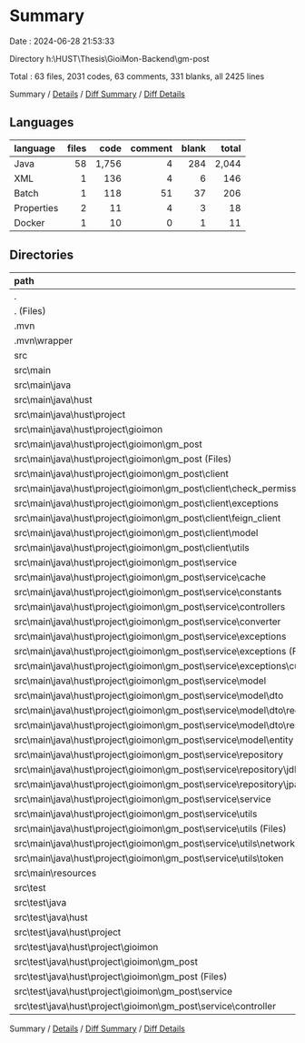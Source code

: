 # Summary

Date : 2024-06-28 21:53:33

Directory h:\\HUST\\Thesis\\GioiMon-Backend\\gm-post

Total : 63 files,  2031 codes, 63 comments, 331 blanks, all 2425 lines

Summary / [Details](details.md) / [Diff Summary](diff.md) / [Diff Details](diff-details.md)

## Languages
| language | files | code | comment | blank | total |
| :--- | ---: | ---: | ---: | ---: | ---: |
| Java | 58 | 1,756 | 4 | 284 | 2,044 |
| XML | 1 | 136 | 4 | 6 | 146 |
| Batch | 1 | 118 | 51 | 37 | 206 |
| Properties | 2 | 11 | 4 | 3 | 18 |
| Docker | 1 | 10 | 0 | 1 | 11 |

## Directories
| path | files | code | comment | blank | total |
| :--- | ---: | ---: | ---: | ---: | ---: |
| . | 63 | 2,031 | 63 | 331 | 2,425 |
| . (Files) | 3 | 264 | 55 | 44 | 363 |
| .mvn | 1 | 2 | 0 | 1 | 3 |
| .mvn\\wrapper | 1 | 2 | 0 | 1 | 3 |
| src | 59 | 1,765 | 8 | 286 | 2,059 |
| src\\main | 57 | 1,650 | 8 | 269 | 1,927 |
| src\\main\\java | 56 | 1,641 | 4 | 267 | 1,912 |
| src\\main\\java\\hust | 56 | 1,641 | 4 | 267 | 1,912 |
| src\\main\\java\\hust\\project | 56 | 1,641 | 4 | 267 | 1,912 |
| src\\main\\java\\hust\\project\\gioimon | 56 | 1,641 | 4 | 267 | 1,912 |
| src\\main\\java\\hust\\project\\gioimon\\gm_post | 56 | 1,641 | 4 | 267 | 1,912 |
| src\\main\\java\\hust\\project\\gioimon\\gm_post (Files) | 1 | 16 | 0 | 4 | 20 |
| src\\main\\java\\hust\\project\\gioimon\\gm_post\\client | 10 | 247 | 1 | 58 | 306 |
| src\\main\\java\\hust\\project\\gioimon\\gm_post\\client\\check_permission | 3 | 85 | 1 | 15 | 101 |
| src\\main\\java\\hust\\project\\gioimon\\gm_post\\client\\exceptions | 2 | 87 | 0 | 21 | 108 |
| src\\main\\java\\hust\\project\\gioimon\\gm_post\\client\\feign_client | 1 | 19 | 0 | 3 | 22 |
| src\\main\\java\\hust\\project\\gioimon\\gm_post\\client\\model | 3 | 49 | 0 | 16 | 65 |
| src\\main\\java\\hust\\project\\gioimon\\gm_post\\client\\utils | 1 | 7 | 0 | 3 | 10 |
| src\\main\\java\\hust\\project\\gioimon\\gm_post\\service | 45 | 1,378 | 3 | 205 | 1,586 |
| src\\main\\java\\hust\\project\\gioimon\\gm_post\\service\\cache | 1 | 37 | 0 | 5 | 42 |
| src\\main\\java\\hust\\project\\gioimon\\gm_post\\service\\constants | 1 | 5 | 0 | 3 | 8 |
| src\\main\\java\\hust\\project\\gioimon\\gm_post\\service\\controllers | 3 | 124 | 0 | 15 | 139 |
| src\\main\\java\\hust\\project\\gioimon\\gm_post\\service\\converter | 3 | 76 | 0 | 14 | 90 |
| src\\main\\java\\hust\\project\\gioimon\\gm_post\\service\\exceptions | 4 | 45 | 1 | 10 | 56 |
| src\\main\\java\\hust\\project\\gioimon\\gm_post\\service\\exceptions (Files) | 1 | 27 | 1 | 3 | 31 |
| src\\main\\java\\hust\\project\\gioimon\\gm_post\\service\\exceptions\\custom | 3 | 18 | 0 | 7 | 25 |
| src\\main\\java\\hust\\project\\gioimon\\gm_post\\service\\model | 14 | 287 | 0 | 49 | 336 |
| src\\main\\java\\hust\\project\\gioimon\\gm_post\\service\\model\\dto | 8 | 119 | 0 | 26 | 145 |
| src\\main\\java\\hust\\project\\gioimon\\gm_post\\service\\model\\dto\\request | 5 | 68 | 0 | 17 | 85 |
| src\\main\\java\\hust\\project\\gioimon\\gm_post\\service\\model\\dto\\response | 3 | 51 | 0 | 9 | 60 |
| src\\main\\java\\hust\\project\\gioimon\\gm_post\\service\\model\\entity | 6 | 168 | 0 | 23 | 191 |
| src\\main\\java\\hust\\project\\gioimon\\gm_post\\service\\repository | 6 | 134 | 0 | 20 | 154 |
| src\\main\\java\\hust\\project\\gioimon\\gm_post\\service\\repository\\jdbc | 2 | 69 | 0 | 6 | 75 |
| src\\main\\java\\hust\\project\\gioimon\\gm_post\\service\\repository\\jpa | 4 | 65 | 0 | 14 | 79 |
| src\\main\\java\\hust\\project\\gioimon\\gm_post\\service\\service | 4 | 274 | 1 | 30 | 305 |
| src\\main\\java\\hust\\project\\gioimon\\gm_post\\service\\utils | 9 | 396 | 1 | 59 | 456 |
| src\\main\\java\\hust\\project\\gioimon\\gm_post\\service\\utils (Files) | 5 | 171 | 1 | 26 | 198 |
| src\\main\\java\\hust\\project\\gioimon\\gm_post\\service\\utils\\network | 1 | 141 | 0 | 15 | 156 |
| src\\main\\java\\hust\\project\\gioimon\\gm_post\\service\\utils\\token | 3 | 84 | 0 | 18 | 102 |
| src\\main\\resources | 1 | 9 | 4 | 2 | 15 |
| src\\test | 2 | 115 | 0 | 17 | 132 |
| src\\test\\java | 2 | 115 | 0 | 17 | 132 |
| src\\test\\java\\hust | 2 | 115 | 0 | 17 | 132 |
| src\\test\\java\\hust\\project | 2 | 115 | 0 | 17 | 132 |
| src\\test\\java\\hust\\project\\gioimon | 2 | 115 | 0 | 17 | 132 |
| src\\test\\java\\hust\\project\\gioimon\\gm_post | 2 | 115 | 0 | 17 | 132 |
| src\\test\\java\\hust\\project\\gioimon\\gm_post (Files) | 1 | 9 | 0 | 5 | 14 |
| src\\test\\java\\hust\\project\\gioimon\\gm_post\\service | 1 | 106 | 0 | 12 | 118 |
| src\\test\\java\\hust\\project\\gioimon\\gm_post\\service\\controller | 1 | 106 | 0 | 12 | 118 |

Summary / [Details](details.md) / [Diff Summary](diff.md) / [Diff Details](diff-details.md)